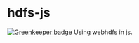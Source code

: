 # hdfs-js

[![Greenkeeper badge](https://badges.greenkeeper.io/honpery/hdfs-js.svg)](https://greenkeeper.io/)
Using webhdfs in js.
